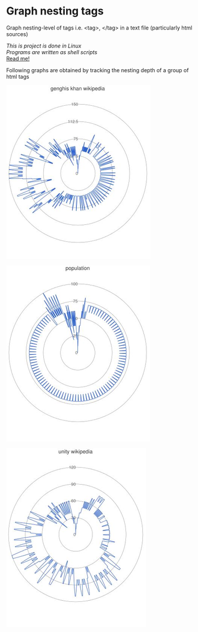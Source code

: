 # Graph nesting tags
Graph nesting-level of tags i.e. &lt;tag>, &lt;/tag> in a text file (particularly html sources)

_This is project is done in Linux_  
_Programs are written as shell scripts_  
[Read me!](./UnixProjectDocument.pdf)

Following graphs are obtained by tracking the nesting depth of a group of html tags

![](/picture/genghisKhanCircular.JPG)

![](/picture/population_circular.JPG)

![](/picture/unityCircular.JPG)
